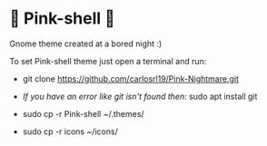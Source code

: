 # 🌌 Pink-shell 🌌
Gnome theme created at a bored night :)

To set Pink-shell theme just open a terminal and run:

- git clone https://github.com/carlosrl19/Pink-Nightmare.git

- *If you have an error like git isn't found then:* sudo apt install git

- sudo cp -r Pink-shell ~/.themes/
- sudo cp -r icons ~/icons/
